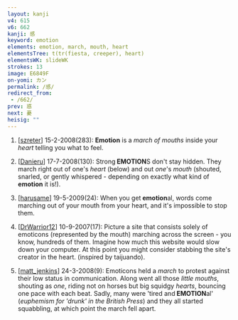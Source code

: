 ```yaml
---
layout: kanji
v4: 615
v6: 662
kanji: 感
keyword: emotion
elements: emotion, march, mouth, heart
elementsTree: t(tr(fiesta, creeper), heart)
elementsWK: slideWK
strokes: 13
image: E6849F
on-yomi: カン
permalink: /感/
redirect_from:
 - /662/
prev: 惑
next: 憂
heisig: ""
---
```


1) [<a href="http://kanji.koohii.com/profile/szreter">szreter</a>] 15-2-2008(283): <strong>Emotion</strong> is a <em>march of mouths</em> inside your <em>heart</em> telling you what to feel.

2) [<a href="http://kanji.koohii.com/profile/Danieru">Danieru</a>] 17-7-2008(130): Strong<strong> EMOTION</strong>S don&#039;t stay hidden. They march right out of one&#039;s <em>heart</em> (below) and out <em>one</em>&#039;s <em>mouth</em> (shouted, snarled, or gently whispered - depending on exactly what kind of<strong> emotion</strong> it is!).

3) [<a href="http://kanji.koohii.com/profile/harusame">harusame</a>] 19-5-2009(24): When you get<strong> emotion</strong>al, words come marching out of your mouth from your heart, and it&#039;s impossible to stop them.

4) [<a href="http://kanji.koohii.com/profile/DrWarrior12">DrWarrior12</a>] 10-9-2007(17): Picture a site that consists solely of emoticons (represented by the mouth) marching across the screen - you know, hundreds of them. Imagine how much this website would slow down your computer. At this point you might consider stabbing the site&#039;s creator in the heart. (inspired by taijuando).

5) [<a href="http://kanji.koohii.com/profile/matt_jenkins">matt_jenkins</a>] 24-3-2008(9): Emoticons held a <em>march</em> to protest against their low status in communication. Along went all those <em>little mouths</em>, shouting as <em>one</em>, riding not on horses but big squidgy <em>hearts</em>, bouncing one pace with each beat. Sadly, many were &#039;tired and<strong> EMOTION</strong>al&#039; (<em>euphemism for &#039;drunk&#039; in the British Press</em>) and they all started squabbling, at which point the march fell apart.

